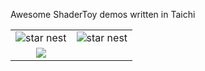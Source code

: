 Awesome ShaderToy demos written in Taichi


|     |     |
|:---:|:---:|
| ![star nest](https://www.shadertoy.com/view/XlfGRj)| ![star nest](https://www.shadertoy.com/view/XlfGRj) |
| ![](https://user-images.githubusercontent.com/23307174/167791175-0a179d0a-50fe-4253-8b40-554114115635.png)|                |
